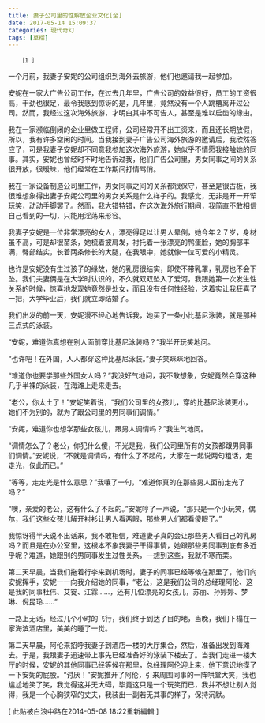 ```yaml
---
title: 妻子公司里的性解放企业文化[全]
date: 2017-05-14 15:09:37
categories: 現代奇幻
tags: [草榴]
---
```

       ［1 ］

一个月前，我妻子安妮的公司组织到海外去旅游，他们也邀请我一起参加。

安妮在一家大广告公司工作，在过去几年里，广告公司的效益很好，员工的工资很高，干劲也很足，最令我感到惊讶的是，几年里，竟然没有一个人跳槽离开过公司。然而，我经过这次海外旅游，才明白其中不可告人，甚至是难以启齿的缘由。

我在一家濒临倒闭的企业里做工程师，公司经常开不出工资来，而且还长期放假，所以，我有许多空闲的时间。当我接到妻子广告公司海外旅游的邀请后，我欣然答应了，可是我妻子安妮却不同意我参加这次海外旅游，她似乎不情愿我接触她的同事。其实，安妮也曾经时不时地告诉过我，他们广告公司里，男女同事之间的关系很开放，很暧昧，他们经常在工作期间打情骂俏。

我在一家设备制造公司里工作，男女同事之间的关系都很保守，甚至是很古板，我很难想象得出妻子安妮公司里的男女关系是什么样子的。我感觉，无非是开一开荤玩笑，动动手脚罢了。然而，我大错特错，在这次海外旅行期间，我简直不敢相信自己看到的一切，只能用淫荡来形容。

我妻子安妮是一位非常漂亮的女人，漂亮得足以让男人晕倒，她今年２７岁，身材虽不高，可是却很苗条，她梳着披肩发，衬托着一张漂亮的鸭蛋脸，她的胸部丰满，臀部结实，长着两条修长的大腿，在我眼中，她就像一位可爱的小精灵。

也许是安妮没有生过孩子的缘故，她的乳房很结实，即使不带乳罩，乳房也不会下坠。我们夫妻俩是在大学时认识的，不久就双双坠入了爱河，我跟她第一次发生性关系的时候，惊喜地发现她竟然是处女，而且没有任何性经验，这着实让我狂喜了一把，大学毕业后，我们就立即结婚了。

我们出发的前一天，安妮漫不经心地告诉我，她买了一条小比基尼泳装，就是那种三点式的泳装。

“安妮，难道你真想在别人面前穿比基尼泳装吗？”我半开玩笑地问。

“也许吧！在外国，人人都穿这种比基尼泳装。”妻子笑眯眯地回答。

“难道你也要学那些外国女人吗？”我没好气地问，我不敢想象，安妮竟然会穿这种几乎半裸的泳装，在海滩上走来走去。

“老公，你太土了！”安妮笑着说，“我们公司里的女孩儿，穿的比基尼泳装更小，她们不为别的，就为了跟公司里的男同事们调情。”

“安妮，难道你也想学那些女孩儿，跟男人调情吗？”我生气地问。

“调情怎么了？老公，你犯什么傻，不光是我，我们公司里所有的女孩都跟男同事们调情。”安妮说，“不就是调情吗，有什么了不起的，大家在一起说两句粗话，走走光，仅此而已。”

“等等，走走光是什么意思？”我嚷了一句，“难道你真的在那些男人面前走光了吗？”

“噢，亲爱的老公，这有什么了不起的。”安妮哼了一声说，“那只是一个小玩笑，偶尔，我们这些女孩儿解开衬衫让男人看两眼，那些男人们都看傻眼了。”

我惊讶得半天说不出话来，我不敢相信，难道妻子真的会让那些男人看自己的乳房吗？而且是在办公室里，这根本不象我妻子干得事情，她跟那些男同事到底有多近乎呢？难道，她跟别的男同事发生过性关系，一想到这些，我就不寒而栗。

第二天早晨，当我们拖着行李来到机场时，妻子的同事已经等候在那里了，他们向安妮挥手，安妮一一向我介绍她的同事，“老公，这是我们公司的总经理阿伦、这是我的同事杜伟、艾锭、江霖……，还有几位漂亮的女孩儿，苏丽、孙婷婷、梦琳、倪昆玲……”

一路上无话，经过几个小时的飞行，我们终于到达了目的地，当晚，我们下榻在一家海滨酒店里，美美的睡了一觉。

第二天早晨，阿伦来招呼我妻子到酒店一楼的大厅集合，然后，准备出发到海滩去。于是，我跟妻子迅速带上事先已经准备好的泳装下楼去了。当我们走进一楼大厅的时候，安妮的其他同事已经等候在那里，总经理阿伦迎上来，他下意识地摸了一下安妮的屁股。“讨厌！”安妮推开了阿伦，引来周围同事的一阵哄堂大笑，我也尴尬地笑了笑，我觉得这并无大碍，毕竟这只是一个玩笑而已，我并不想让别人觉得，我是一个心胸狭窄的丈夫，我装出一副若无其事的样子，保持沉默。


[ 此貼被白浪中路在2014-05-08 18:22重新編輯 ]